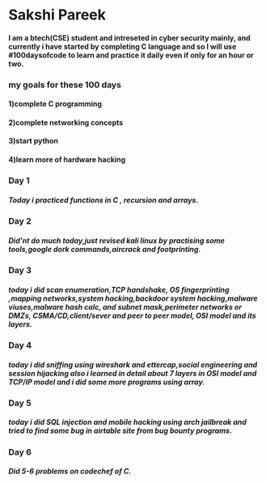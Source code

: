 # Sakshi Pareek
#### I am a btech(CSE) student and intreseted in cyber security mainly, and currently i have started by completing C language and so I will use #100daysofcode to learn and practice it daily even if only for an hour or two.
### my goals for these 100 days 
  #### 1)complete C programming 
  #### 2)complete networking concepts
  #### 3)start python 
  #### 4)learn more of hardware hacking 
### Day 1
##### Today i practiced functions in C , recursion and arrays. 
### Day 2
##### Did'nt do much today,just revised kali linux by practising some tools,google dork commands,aircrack and footprinting.
### Day 3
##### today i did scan enumeration,TCP handshake, OS fingerprinting ,mapping networks,system hacking,backdoor system hacking,malware viuses,malware hash calc, and subnet mask,perimeter networks or DMZs, CSMA/CD,client/sever and peer to peer model, OSI model and its layers.
### Day 4
##### today i did sniffing using wireshark and ettercap,social engineering and session hijacking also i learned in detail about 7 layers in OSI model and TCP/IP model and i did some more programs using array.
### Day 5
##### today i did SQL injection and mobile hacking using arch jailbreak and tried to find some bug in airtable site from bug bounty programs.
### Day 6  
##### Did 5-6 problems on codechef of C. 

